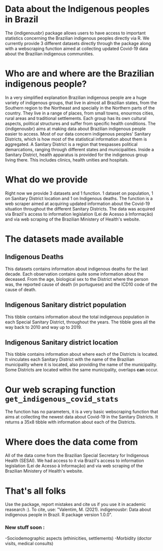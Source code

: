 # Data about the Indigenous peoples in Brazil
 The {indigenousbr} package allows users to have access to important statistics concerning the Brazilian indigenous peoples directly via R. We currently provide 3 different datasets directly through the package along with a webscraping function aimed at collecting updated Covid-19 data about the Brazilian indigenous communities.
 
 
# Who are and where are the Brazilian indigenous people?

In a very simplified explanation Brazilian indigenous people are a huge variety of indigenous groups, that live in almost all Brazilian states, from the Southern region to the Northeast and specially in the Northern parts of the country. They live in a range of places, from small towns, enourmos cities, rural areas and traditional settlements. Each group has its own cultural aspects, political structures and suffer from specific health conditions. The {indigenousbr} aims at making data about Brazilian indigenous people easier to access. Most of our data concern indigenous peoples' Sanitary Districts, which is how most of the statistical information about them is aggregated. A Sanitary District is a region that trespasses political demarcations, ranging through different states and municipalities. Inside a Sanitary District, health apparatus is provided for the indigenous group living there. This includes clinics, health unities and hospitals.
 
# What do we provide

Right now we provide 3 datasets and 1 function. 1 dataset on population, 1 on Sanitary District location and 1 on Indigenous deaths. The function is a web scraper aimed at acquiring updated information about the Covid-19 situation throughout the different Sanitary Districts. The data was acquired via Brazil's access to information legislation (Lei de Acesso à Informação) and via web scraping of the Brazilian Ministery of Health's website.

# The datasets made available

## Indigenous Deaths

This datasets contains information about indigenous deaths for the last decade. Each observation contains quite some information about the deceased. From the age, biological sex to the District where the person was, the reported cause of death (in portuguese) and the ICD10 code of the cause of death.
 
## Indigenous Sanitary district population
 
 This tibble contains information about the total indigenous population in each Special Sanitary District, throughout the years. The tibble goes all the way back to 2010 and way up to 2019. 
 
## Indigenous Sanitary district location
 
 This tibble contains information about where each of the Districts is located. It vinculates each Sanitary District with the name of the Brazilian municipality where it is located, also providing the name of the municipality. Some Districts are located within the same municipality, overlaps **can** occur. 

# Our web scraping function `get_indigenous_covid_stats`

The function has no parameters, it is a very basic webscraping function that aims at collecting the newest data about Covid-19 in the Sanitary Districts. It returns a 35x8 tibble with information about each of the Districts.

# Where does the data come from

All of the data come from the Brazilian Special Secretary for Indigenous Health (SESAI). We had access to it via Brazil's access to information legislation (Lei de Acesso à Informação) and via web scraping of the Brazilian Ministery of Health's website.

# That's all folks

Use the package, report mistakes and cite us if you use it in academic reasearch :). To cite, use: "Valentim, M. (2021). indigenousbr: Data about indigenous people in Brazil. R package version 1.0.0".

### New stuff soon :
-Sociodemographic aspects (ethinicities, settlements)
-Morbidity (doctor visits, medical consults)

